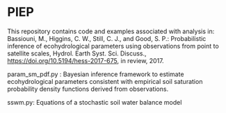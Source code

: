 # PIEP
This repository contains code and examples associated with analysis in:
Bassiouni, M., Higgins, C. W., Still, C. J., and Good, S. P.: Probabilistic inference of ecohydrological parameters using observations from point to satellite scales, Hydrol. Earth Syst. Sci. Discuss., https://doi.org/10.5194/hess-2017-675, in review, 2017.

param_sm_pdf.py : Bayesian inference framework to estimate ecohydrological parameters consistent with empirical soil saturation probability density functions derived from observations.

sswm.py: Equations of a stochastic soil water balance model

